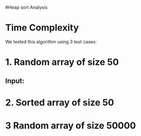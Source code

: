 #Heap sort Analysis

# Time Complexity

We tested this algorithm using 3 test cases:

# 1. Random array of size 50

## Input:

# 2. Sorted array of size 50

# 3 Random array of size 50000
